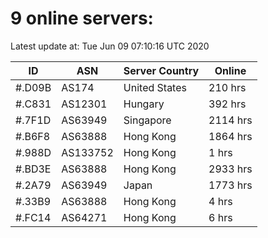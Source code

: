 # 9 online servers:

Latest update at: Tue Jun 09 07:10:16 UTC 2020

| ID | ASN | Server Country | Online |
| -- | --- | -------------- | ------ |
| #.D09B | AS174 | United States | 210 hrs |
| #.C831 | AS12301 | Hungary | 392 hrs |
| #.7F1D | AS63949 | Singapore | 2114 hrs |
| #.B6F8 | AS63888 | Hong Kong | 1864 hrs |
| #.988D | AS133752 | Hong Kong | 1 hrs |
| #.BD3E | AS63888 | Hong Kong | 2933 hrs |
| #.2A79 | AS63949 | Japan | 1773 hrs |
| #.33B9 | AS63888 | Hong Kong | 4 hrs |
| #.FC14 | AS64271 | Hong Kong | 6 hrs |


